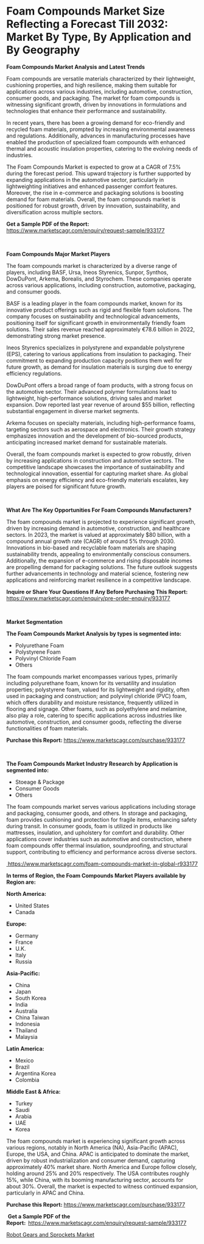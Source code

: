 <p><h1>Foam Compounds Market Size Reflecting a Forecast Till 2032: Market By Type, By Application and By Geography</h1></p><p><strong>Foam Compounds Market Analysis and Latest Trends</strong></p>
<p><p>Foam compounds are versatile materials characterized by their lightweight, cushioning properties, and high resilience, making them suitable for applications across various industries, including automotive, construction, consumer goods, and packaging. The market for foam compounds is witnessing significant growth, driven by innovations in formulations and technologies that enhance their performance and sustainability. </p><p>In recent years, there has been a growing demand for eco-friendly and recycled foam materials, prompted by increasing environmental awareness and regulations. Additionally, advances in manufacturing processes have enabled the production of specialized foam compounds with enhanced thermal and acoustic insulation properties, catering to the evolving needs of industries.</p><p>The Foam Compounds Market is expected to grow at a CAGR of 7.5% during the forecast period. This upward trajectory is further supported by expanding applications in the automotive sector, particularly in lightweighting initiatives and enhanced passenger comfort features. Moreover, the rise in e-commerce and packaging solutions is boosting demand for foam materials. Overall, the foam compounds market is positioned for robust growth, driven by innovation, sustainability, and diversification across multiple sectors.</p></p>
<p><strong>Get a Sample PDF of the Report:&nbsp;</strong> <a href="https://www.marketscagr.com/enquiry/request-sample/933177?utm_campaign=2461&utm_medium=2&utm_source=Github&utm_content=ia&utm_term=21032025&utm_id=foam-compounds">https://www.marketscagr.com/enquiry/request-sample/933177</a></p>
<p>&nbsp;</p>
<p><strong>Foam Compounds Major Market Players</strong></p>
<p><p>The foam compounds market is characterized by a diverse range of players, including BASF, Ursa, Ineos Styrenics, Sunpor, Synthos, DowDuPont, Arkema, Borealis, and Styrochem. These companies operate across various applications, including construction, automotive, packaging, and consumer goods.</p><p>BASF is a leading player in the foam compounds market, known for its innovative product offerings such as rigid and flexible foam solutions. The company focuses on sustainability and technological advancements, positioning itself for significant growth in environmentally friendly foam solutions. Their sales revenue reached approximately €78.6 billion in 2022, demonstrating strong market presence.</p><p>Ineos Styrenics specializes in polystyrene and expandable polystyrene (EPS), catering to various applications from insulation to packaging. Their commitment to expanding production capacity positions them well for future growth, as demand for insulation materials is surging due to energy efficiency regulations.</p><p>DowDuPont offers a broad range of foam products, with a strong focus on the automotive sector. Their advanced polymer formulations lead to lightweight, high-performance solutions, driving sales and market expansion. Dow reported last year revenue of around $55 billion, reflecting substantial engagement in diverse market segments.</p><p>Arkema focuses on specialty materials, including high-performance foams, targeting sectors such as aerospace and electronics. Their growth strategy emphasizes innovation and the development of bio-sourced products, anticipating increased market demand for sustainable materials.</p><p>Overall, the foam compounds market is expected to grow robustly, driven by increasing applications in construction and automotive sectors. The competitive landscape showcases the importance of sustainability and technological innovation, essential for capturing market share. As global emphasis on energy efficiency and eco-friendly materials escalates, key players are poised for significant future growth.</p></p>
<p>&nbsp;</p>
<p><strong>What Are The Key Opportunities For Foam Compounds Manufacturers?</strong></p>
<p><p>The foam compounds market is projected to experience significant growth, driven by increasing demand in automotive, construction, and healthcare sectors. In 2023, the market is valued at approximately $80 billion, with a compound annual growth rate (CAGR) of around 5% through 2030. Innovations in bio-based and recyclable foam materials are shaping sustainability trends, appealing to environmentally conscious consumers. Additionally, the expansion of e-commerce and rising disposable incomes are propelling demand for packaging solutions. The future outlook suggests further advancements in technology and material science, fostering new applications and reinforcing market resilience in a competitive landscape.</p></p>
<p><strong>Inquire or Share Your Questions If Any Before Purchasing This Report:</strong> <a href="https://www.marketscagr.com/enquiry/pre-order-enquiry/933177?utm_campaign=2461&utm_medium=2&utm_source=Github&utm_content=ia&utm_term=21032025&utm_id=foam-compounds">https://www.marketscagr.com/enquiry/pre-order-enquiry/933177</a></p>
<p>&nbsp;</p>
<p><strong>Market Segmentation</strong></p>
<p><strong>The Foam Compounds Market Analysis by types is segmented into:</strong></p>
<p><ul><li>Polyurethane Foam</li><li>Polystyrene Foam</li><li>Polyvinyl Chloride Foam</li><li>Others</li></ul></p>
<p><p>The foam compounds market encompasses various types, primarily including polyurethane foam, known for its versatility and insulation properties; polystyrene foam, valued for its lightweight and rigidity, often used in packaging and construction; and polyvinyl chloride (PVC) foam, which offers durability and moisture resistance, frequently utilized in flooring and signage. Other foams, such as polyethylene and melamine, also play a role, catering to specific applications across industries like automotive, construction, and consumer goods, reflecting the diverse functionalities of foam materials.</p></p>
<p><strong>Purchase this Report:&nbsp;</strong><a href="https://www.marketscagr.com/purchase/933177?utm_campaign=2461&utm_medium=2&utm_source=Github&utm_content=ia&utm_term=21032025&utm_id=foam-compounds">https://www.marketscagr.com/purchase/933177</a></p>
<p>&nbsp;</p>
<p><strong>The Foam Compounds Market Industry Research by Application is segmented into:</strong></p>
<p><ul><li>Stoeage & Package</li><li>Consumer Goods</li><li>Others</li></ul></p>
<p><p>The foam compounds market serves various applications including storage and packaging, consumer goods, and others. In storage and packaging, foam provides cushioning and protection for fragile items, enhancing safety during transit. In consumer goods, foam is utilized in products like mattresses, insulation, and upholstery for comfort and durability. Other applications cover industries such as automotive and construction, where foam compounds offer thermal insulation, soundproofing, and structural support, contributing to efficiency and performance across diverse sectors.</p></p>
<p><a href="https://www.marketscagr.com/foam-compounds-market-in-global-r933177?utm_campaign=2461&utm_medium=2&utm_source=Github&utm_content=ia&utm_term=21032025&utm_id=foam-compounds">&nbsp;https://www.marketscagr.com/foam-compounds-market-in-global-r933177</a></p>
<p><strong>In terms of Region, the Foam Compounds Market Players available by Region are:</strong></p>
<p>
    <p> <strong> North America: </strong>
        <ul>
            <li>United States</li>
            <li>Canada</li>
        </ul>
        </p> 
    <p> <strong> Europe: </strong>
        <ul>
            <li>Germany</li>
            <li>France</li>
            <li>U.K.</li>
            <li>Italy</li>
            <li>Russia</li>
        </ul>
        </p> 
    <p> <strong> Asia-Pacific: </strong>
        <ul>
            <li>China</li>
            <li>Japan</li>
            <li>South Korea</li>
            <li>India</li>
            <li>Australia</li>
            <li>China Taiwan</li>
            <li>Indonesia</li>
            <li>Thailand</li>
            <li>Malaysia</li>
        </ul>
        </p> 
    <p> <strong> Latin America: </strong>
        <ul>
            <li>Mexico</li>
            <li>Brazil</li>
            <li>Argentina Korea</li>
            <li>Colombia</li>
        </ul>
        </p> 
    <p> <strong> Middle East & Africa: </strong>
        <ul>
            <li>Turkey</li>
            <li>Saudi</li>
            <li>Arabia</li>
            <li>UAE</li>
            <li>Korea</li>
        </ul>
    </p>
    </p>
<p><p>The foam compounds market is experiencing significant growth across various regions, notably in North America (NA), Asia-Pacific (APAC), Europe, the USA, and China. APAC is anticipated to dominate the market, driven by robust industrialization and consumer demand, capturing approximately 40% market share. North America and Europe follow closely, holding around 25% and 20% respectively. The USA contributes roughly 15%, while China, with its booming manufacturing sector, accounts for about 30%. Overall, the market is expected to witness continued expansion, particularly in APAC and China.</p></p>
<p><strong>Purchase this Report: </strong><a href="https://www.marketscagr.com/purchase/933177?utm_campaign=2461&utm_medium=2&utm_source=Github&utm_content=ia&utm_term=21032025&utm_id=foam-compounds">https://www.marketscagr.com/purchase/933177</a></p>
<p>&nbsp;<strong>Get a Sample PDF of the Report:&nbsp;&nbsp;</strong><a href="https://www.marketscagr.com/enquiry/request-sample/933177?utm_campaign=2461&utm_medium=2&utm_source=Github&utm_content=ia&utm_term=21032025&utm_id=foam-compounds">https://www.marketscagr.com/enquiry/request-sample/933177</a></p>
<p><strong></strong></p>
<p><p><a href="https://github.com/estaykaleslo/Market-Research-Report-List-1/blob/main/robot-gears-and-sprockets-market.md?utm_campaign=2461&utm_medium=2&utm_source=Github&utm_content=ia&utm_term=21032025&utm_id=foam-compounds">Robot Gears and Sprockets Market</a></p></p>